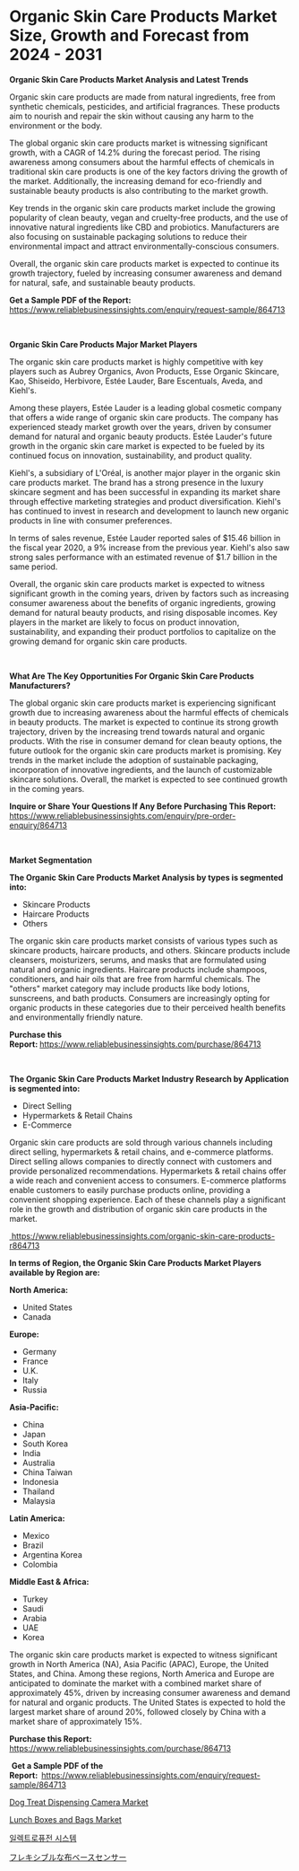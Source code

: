<p><h1>Organic Skin Care Products Market Size, Growth and Forecast from 2024 - 2031</h1></p><p><strong>Organic Skin Care Products Market Analysis and Latest Trends</strong></p>
<p><p>Organic skin care products are made from natural ingredients, free from synthetic chemicals, pesticides, and artificial fragrances. These products aim to nourish and repair the skin without causing any harm to the environment or the body.</p><p>The global organic skin care products market is witnessing significant growth, with a CAGR of 14.2% during the forecast period. The rising awareness among consumers about the harmful effects of chemicals in traditional skin care products is one of the key factors driving the growth of the market. Additionally, the increasing demand for eco-friendly and sustainable beauty products is also contributing to the market growth.</p><p>Key trends in the organic skin care products market include the growing popularity of clean beauty, vegan and cruelty-free products, and the use of innovative natural ingredients like CBD and probiotics. Manufacturers are also focusing on sustainable packaging solutions to reduce their environmental impact and attract environmentally-conscious consumers.</p><p>Overall, the organic skin care products market is expected to continue its growth trajectory, fueled by increasing consumer awareness and demand for natural, safe, and sustainable beauty products.</p></p>
<p><strong>Get a Sample PDF of the Report:&nbsp;</strong> <a href="https://www.reliablebusinessinsights.com/enquiry/request-sample/864713">https://www.reliablebusinessinsights.com/enquiry/request-sample/864713</a></p>
<p>&nbsp;</p>
<p><strong>Organic Skin Care Products Major Market Players</strong></p>
<p><p>The organic skin care products market is highly competitive with key players such as Aubrey Organics, Avon Products, Esse Organic Skincare, Kao, Shiseido, Herbivore, Estée Lauder, Bare Escentuals, Aveda, and Kiehl's. </p><p>Among these players, Estée Lauder is a leading global cosmetic company that offers a wide range of organic skin care products. The company has experienced steady market growth over the years, driven by consumer demand for natural and organic beauty products. Estée Lauder's future growth in the organic skin care market is expected to be fueled by its continued focus on innovation, sustainability, and product quality.</p><p>Kiehl's, a subsidiary of L'Oréal, is another major player in the organic skin care products market. The brand has a strong presence in the luxury skincare segment and has been successful in expanding its market share through effective marketing strategies and product diversification. Kiehl's has continued to invest in research and development to launch new organic products in line with consumer preferences.</p><p>In terms of sales revenue, Estée Lauder reported sales of $15.46 billion in the fiscal year 2020, a 9% increase from the previous year. Kiehl's also saw strong sales performance with an estimated revenue of $1.7 billion in the same period.</p><p>Overall, the organic skin care products market is expected to witness significant growth in the coming years, driven by factors such as increasing consumer awareness about the benefits of organic ingredients, growing demand for natural beauty products, and rising disposable incomes. Key players in the market are likely to focus on product innovation, sustainability, and expanding their product portfolios to capitalize on the growing demand for organic skin care products.</p></p>
<p>&nbsp;</p>
<p><strong>What Are The Key Opportunities For Organic Skin Care Products Manufacturers?</strong></p>
<p><p>The global organic skin care products market is experiencing significant growth due to increasing awareness about the harmful effects of chemicals in beauty products. The market is expected to continue its strong growth trajectory, driven by the increasing trend towards natural and organic products. With the rise in consumer demand for clean beauty options, the future outlook for the organic skin care products market is promising. Key trends in the market include the adoption of sustainable packaging, incorporation of innovative ingredients, and the launch of customizable skincare solutions. Overall, the market is expected to see continued growth in the coming years.</p></p>
<p><strong>Inquire or Share Your Questions If Any Before Purchasing This Report:</strong> <a href="https://www.reliablebusinessinsights.com/enquiry/pre-order-enquiry/864713">https://www.reliablebusinessinsights.com/enquiry/pre-order-enquiry/864713</a></p>
<p>&nbsp;</p>
<p><strong>Market Segmentation</strong></p>
<p><strong>The Organic Skin Care Products Market Analysis by types is segmented into:</strong></p>
<p><ul><li>Skincare Products</li><li>Haircare Products</li><li>Others</li></ul></p>
<p><p>The organic skin care products market consists of various types such as skincare products, haircare products, and others. Skincare products include cleansers, moisturizers, serums, and masks that are formulated using natural and organic ingredients. Haircare products include shampoos, conditioners, and hair oils that are free from harmful chemicals. The "others" market category may include products like body lotions, sunscreens, and bath products. Consumers are increasingly opting for organic products in these categories due to their perceived health benefits and environmentally friendly nature.</p></p>
<p><strong>Purchase this Report:&nbsp;</strong><a href="https://www.reliablebusinessinsights.com/purchase/864713">https://www.reliablebusinessinsights.com/purchase/864713</a></p>
<p>&nbsp;</p>
<p><strong>The Organic Skin Care Products Market Industry Research by Application is segmented into:</strong></p>
<p><ul><li>Direct Selling</li><li>Hypermarkets & Retail Chains</li><li>E-Commerce</li></ul></p>
<p><p>Organic skin care products are sold through various channels including direct selling, hypermarkets & retail chains, and e-commerce platforms. Direct selling allows companies to directly connect with customers and provide personalized recommendations. Hypermarkets & retail chains offer a wide reach and convenient access to consumers. E-commerce platforms enable customers to easily purchase products online, providing a convenient shopping experience. Each of these channels play a significant role in the growth and distribution of organic skin care products in the market.</p></p>
<p><a href="https://www.reliablebusinessinsights.com/organic-skin-care-products-r864713">&nbsp;https://www.reliablebusinessinsights.com/organic-skin-care-products-r864713</a></p>
<p><strong>In terms of Region, the Organic Skin Care Products Market Players available by Region are:</strong></p>
<p>
    <p> <strong> North America: </strong>
        <ul>
            <li>United States</li>
            <li>Canada</li>
        </ul>
        </p> 
    <p> <strong> Europe: </strong>
        <ul>
            <li>Germany</li>
            <li>France</li>
            <li>U.K.</li>
            <li>Italy</li>
            <li>Russia</li>
        </ul>
        </p> 
    <p> <strong> Asia-Pacific: </strong>
        <ul>
            <li>China</li>
            <li>Japan</li>
            <li>South Korea</li>
            <li>India</li>
            <li>Australia</li>
            <li>China Taiwan</li>
            <li>Indonesia</li>
            <li>Thailand</li>
            <li>Malaysia</li>
        </ul>
        </p> 
    <p> <strong> Latin America: </strong>
        <ul>
            <li>Mexico</li>
            <li>Brazil</li>
            <li>Argentina Korea</li>
            <li>Colombia</li>
        </ul>
        </p> 
    <p> <strong> Middle East & Africa: </strong>
        <ul>
            <li>Turkey</li>
            <li>Saudi</li>
            <li>Arabia</li>
            <li>UAE</li>
            <li>Korea</li>
        </ul>
    </p>
    </p>
<p><p>The organic skin care products market is expected to witness significant growth in North America (NA), Asia Pacific (APAC), Europe, the United States, and China. Among these regions, North America and Europe are anticipated to dominate the market with a combined market share of approximately 45%, driven by increasing consumer awareness and demand for natural and organic products. The United States is expected to hold the largest market share of around 20%, followed closely by China with a market share of approximately 15%.</p></p>
<p><strong>Purchase this Report: </strong><a href="https://www.reliablebusinessinsights.com/purchase/864713">https://www.reliablebusinessinsights.com/purchase/864713</a></p>
<p>&nbsp;<strong>Get a Sample PDF of the Report:&nbsp;&nbsp;</strong><a href="https://www.reliablebusinessinsights.com/enquiry/request-sample/864713">https://www.reliablebusinessinsights.com/enquiry/request-sample/864713</a></p>
<p><strong></strong></p>
<p><p><a href="https://github.com/josesg55/Market-Research-Report-List-3/blob/main/dog-treat-dispensing-camera-market.md">Dog Treat Dispensing Camera Market</a></p><p><a href="https://github.com/indrystar/Market-Research-Report-List-3/blob/main/lunch-boxes-and-bags-market.md">Lunch Boxes and Bags Market</a></p><p><a href="https://github.com/vss5505pa7z1p/Market-Research-Report-List-2/blob/main/1917850149289.md">일렉트로퓨전 시스템</a></p><p><a href="https://github.com/DemarcusKuhlman/Market-Research-Report-List-1/blob/main/5031829141438.md">フレキシブルな布ベースセンサー</a></p></p>
